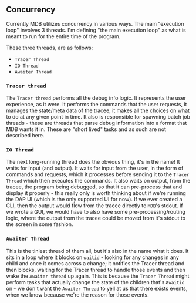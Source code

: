 ## Concurrency

Currently MDB utilizes concurrency in various ways. The main "execution loop" involves 3 threads. I'm defining "the main execution loop" as what is meant to run for the entire time of the program.

These three threads, are as follows:
- `Tracer Thread`
- `IO Thread`
- `Awaiter Thread`

### `Tracer thread`
The `Tracer thread` performs all the debug info logic. It represents the user experience, as it were. It performs the commands that the user requests, it manages the state/meta data of the tracee, it makes all the choices on what to do at any given point in time. It also is responsible for spawning batch job threads - these are threads that parse debug information into a format that MDB wants it in. These are "short lived" tasks and as such are not described here.

### `IO Thread`
The next long-running thread does the obvious thing, it's in the name! It waits for input (and output). It waits for input from the user, in the form of commands and requests, which it processes before sending it to the `Tracer Thread` which then executes the commands. It also waits on output, from the tracee, the program being debugged, so that it can pre-process that and display it properly - this really only is worth thinking about if we're running the DAP UI (which is the only supported UI for now). If we ever created a CLI, then the output would flow from the tracee directly to `MDB`'s stdout. If we wrote a GUI, we would have to also have some pre-processing/routing logic, where the output from the tracee could be moved from it's stdout to the screen in some fashion.

### `Awaiter Thread`
This is the tiniest thread of them all, but it's also in the name what it does. It sits in a loop where it blocks on `waitid` - looking for any changes in any child and once it comes across a change; it notifies the Tracer thread and then blocks, waiting for the Tracer thread to handle those events and then wake the `Awaiter thread` up again. This is because the `Tracer Thread` might perform tasks that actually change the state of the children that's a`waitid` on - we don't want the `Awaiter Thread` to yell at us that there exists events, when we know because we're the reason for those events.